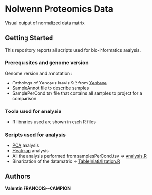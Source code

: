 # __Nolwenn Proteomics Data__

Visual output of normalized data matrix

## Getting Started

This repository reports all scripts used for bio-informatics analysis.  

### Prerequisites and genome version
Genome version and annotation :
* Orthologs of Xenopus laevis 9.2 from [Xenbase](https://download.xenbase.org/xenbase/Genomics/JGI/Xenla9.2/)
* SampleAnnot file to describe samples
* SamplePerCond.tsv file that contains all samples to project for a comparison
  
### Tools used for analysis

* R libraries used are shown in each R files

### Scripts used for analysis

* [PCA](RScript/PCA.R) analysis
* [Heatmap](RScript/Heatmap.R) analysis
* All the analysis performed from samplesPerCond.tsv => [Analysis.R](RScript/Analysis.R) 
* Binarization of the datamatrix => [TableIniatialization.R](RScript/TableIniatialization.R)

## Authors

**Valentin FRANCOIS--CAMPION** 

